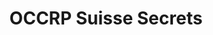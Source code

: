 ---
title: OCCRP Suisse Secrets
description: This is the largest ever leak of account data from a major Swiss bank. Here are the stories we found inside.
url: https://www.occrp.org/en/suisse-secrets/
image:
    # url: '/assets/images/cafe.png'
    # alt: 'Cafe'
tags: ['journal']
pubDate: 2024-02-13
draft: false
---
